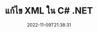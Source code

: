 ---
############################# Static ############################
layout: "auto-gen-editor"
date: 2022-11-09T21:38:31
draft: false
otherformats: doc docx docm dotx xls xlsx xlsm ppt pptx pptm mobi epub html mhtml txt csv pdf xps msg eml

############################# Head ############################
head_title: "XML ผู้แก้ไข — แก้ไข XML ใน C# .NET"
head_description: "วิธีแก้ไข XML ใน C# .NET โดยใช้โค้ดสองสามบรรทัด ใช้ API การประมวลผลเอกสาร GroupDocs เพื่อแก้ไข อัปเดต และบันทึกรูปแบบไฟล์มากกว่า 30 รูปแบบ"

############################# Header ############################
title: "แก้ไข XML ใน C# .NET"
description: "การแก้ไข XML ที่มีประสิทธิภาพและมีประสิทธิภาพโดยใช้ GroupDocs.Editor ฝั่งเซิร์ฟเวอร์สำหรับ API ของ C# .NET โดยไม่ต้องใช้ซอฟต์แวร์ใดๆ เช่น Microsoft หรือ Open Office"
bg_image: "https://cms.admin.containerize.com/templates/aspose/App_Themes/V3/images/bg/header1.png"
bg_overlay: false
button:
    enable: true
    icon: "fas fa-arrow-down"
    label: "ดาวน์โหลด ทดลองใช้ฟรี"
    link: "https://downloads.groupdocs.com/editor/net"

############################# SubMenu ############################
submenu:
    enable: true

    left:
        img_alt: "GroupDocs.Editor for .NET"
        image: "https://cms.admin.containerize.com/templates/groupdocs/images/product-logos/90x90-noborder/groupdocs-editor-net.png"
        product: "GroupDocs.Editor"
        platform: ".NET"

    middle:
        button:

            # button loop
            - link: "https://apireference.groupdocs.com/editor/net"
              text: "การอ้างอิง API"

            # button loop
            - link: "https://github.com/groupdocs-editor"
              text: "ตัวอย่างโค้ด"

            # button loop
            - link: "https://products.groupdocs.app/editor/family"
              text: "การสาธิตสด"

            # button loop
            - link: "https://purchase.groupdocs.com/pricing/editor/net"
              text: "ราคา"

    right:
        link_download: "https://downloads.groupdocs.com/editor"
        link_learn: "https://docs.groupdocs.com/editor/net"
        link_buy: "https://purchase.groupdocs.com"

############################# About ############################
about:
    enable: true
    title: "เกี่ยวกับ GroupDocs.Editor for .NET API"
    content: |
        [GroupDocs.Editor for .NET](/th/editor/net/) API เป็นตัวเลือกที่เหมาะสมในการแก้ไขเอกสาร Microsoft Word, Excel, PowerPoint, Open Office และงานนำเสนอ GroupDocs.Editor เป็น API แบบสแตนด์อโลนที่เหมาะสำหรับระบบฝั่งเซิร์ฟเวอร์และระบบแบ็คเอนด์ที่ต้องการประสิทธิภาพสูง ไม่ได้ขึ้นอยู่กับซอฟต์แวร์ใดๆ เช่น Microsoft หรือ Open Office

############################# Steps ############################
steps:
    enable: true
    title_left: "ขั้นตอนในการแก้ไข XML ใน C#"
    content_left: |
        [GroupDocs.Editor for .NET](/th/editor/net/) เป็นวิธีที่ง่ายและตรงไปตรงมาสำหรับนักพัฒนาในการแก้ไขไฟล์ XML โดยใช้โค้ดสองสามบรรทัด
        * สร้างอินสแตนซ์ของคลาส "Editor" ที่มีเส้นทางไฟล์บังคับหรือไบต์สตรีม แล้วโหลดไฟล์ XML
        * สร้างและตั้งค่าอินสแตนซ์คลาส `TextEditOptions` สำหรับรูปแบบไฟล์ XML
        * เรียกใช้เมธอด `Editor.Edit()` และรับเอกสาร XML ในรูปแบบ HTML ที่แก้ไขได้อย่างง่ายดายด้วยตัวแก้ไข WYSIWYG ใดๆ
        * เรียกเมธอด `Editor.Save()` และบันทึกไฟล์ XML ที่แก้ไขแล้วโดยใช้คลาส `TextSaveOptions`

        
    title_right: "ความต้องการของระบบ"
    content_right: |
        การแก้ไขเอกสารขั้นพื้นฐานด้วย GroupDocs.Editor for .NET API สามารถทำได้โดยใช้ขั้นตอนง่ายๆ ไม่กี่ขั้นตอน API ของเราได้รับการสนับสนุนบนแพลตฟอร์มและระบบปฏิบัติการหลักทั้งหมด ก่อนดำเนินการโค้ดด้านล่าง โปรดตรวจสอบให้แน่ใจว่าคุณได้ติดตั้งข้อกำหนดเบื้องต้นต่อไปนี้ไว้ในระบบของคุณแล้ว

        * ระบบปฏิบัติการ: Microsoft Windows, Linux, MacOS
        * สภาพแวดล้อมการพัฒนา: Microsoft Visual Studio, Xamarin, MonoDevelop
        * กรอบงาน: .NET Framework, .NET Standard, .NET Core, Mono
        * ดาวน์โหลด GroupDocs.Editor for .NET เวอร์ชันล่าสุดจาก [NuGet](https://www.nuget.org/packages/groupdocs.editor)
        
    code: |        
        ```csharp
        // Load the XML file into Editor
        Editor editor = new Editor("source.xml");

        // Create and adjust the XML edit options
        TextEditOptions editOptions = new TextEditOptions();
        
        // Open input XML document for edit — obtain an intermediate document, that can be edited
        EditableDocument beforeEdit = editor.Edit(editOptions);

        // Grab XML document content and associated resources from editable document
        string content = beforeEdit.GetEmbeddedHtml();

        // Send the content to WYSIWYG-editor, edit it there, and send edited content back to the server-side
        // This step simulates a such operation
        string updatedContent = content.Replace("text", "Edited text");

        // Grab edited content and resources from WYSIWYG-editor and create a new EditableDocument instance from it
        EditableDocument afterEdit = EditableDocument.FromMarkup(updatedContent, null);

        // Create and adjust the save options
        TextSaveOptions saveOptions = new TextSaveOptions();

        // Save edited XML document to the file
        editor.Save(afterEdit, "edited.xml", saveOptions);
        ```
        
############################# Demos ############################
demos:
    enable: true
    title: "XML การสาธิตสดของบรรณาธิการ"
    content: |
        แก้ไข XML ทันทีโดยไปที่เว็บไซต์ [GroupDocs.Editor Live Demos](https://products.groupdocs.app/editor/family)
        การสาธิตสดมีประโยชน์ดังต่อไปนี้
        
############################# More Formats ############################
more_formats:
    enable: true
    title: "บรรณาธิการที่สนับสนุนอื่น ๆ"
    content: |
        คุณยังสามารถแก้ไขรูปแบบไฟล์อื่นๆ ได้อีกด้วย โปรดดูรายการทั้งหมดด้านล่าง


############################# Back to top ###############################
back_to_top:
    enable: true
---